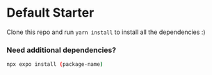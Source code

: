 # Default Starter

Clone this repo and run `yarn install` to install all the dependencies :)

### Need additional dependencies? 

```bash
npx expo install (package-name)
```
